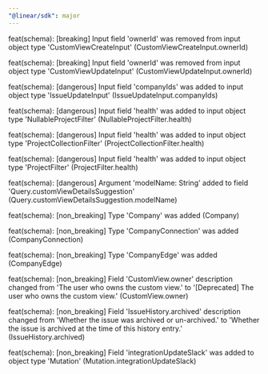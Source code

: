 ```yaml
---
"@linear/sdk": major
---
```



feat(schema): [breaking] Input field 'ownerId' was removed from input object type 'CustomViewCreateInput' (CustomViewCreateInput.ownerId)

feat(schema): [breaking] Input field 'ownerId' was removed from input object type 'CustomViewUpdateInput' (CustomViewUpdateInput.ownerId)

feat(schema): [dangerous] Input field 'companyIds' was added to input object type 'IssueUpdateInput' (IssueUpdateInput.companyIds)

feat(schema): [dangerous] Input field 'health' was added to input object type 'NullableProjectFilter' (NullableProjectFilter.health)

feat(schema): [dangerous] Input field 'health' was added to input object type 'ProjectCollectionFilter' (ProjectCollectionFilter.health)

feat(schema): [dangerous] Input field 'health' was added to input object type 'ProjectFilter' (ProjectFilter.health)

feat(schema): [dangerous] Argument 'modelName: String' added to field 'Query.customViewDetailsSuggestion' (Query.customViewDetailsSuggestion.modelName)

feat(schema): [non_breaking] Type 'Company' was added (Company)

feat(schema): [non_breaking] Type 'CompanyConnection' was added (CompanyConnection)

feat(schema): [non_breaking] Type 'CompanyEdge' was added (CompanyEdge)

feat(schema): [non_breaking] Field 'CustomView.owner' description changed from 'The user who owns the custom view.' to '[Deprecated] The user who owns the custom view.' (CustomView.owner)

feat(schema): [non_breaking] Field 'IssueHistory.archived' description changed from 'Whether the issue was archived or un-archived.' to 'Whether the issue is archived at the time of this history entry.' (IssueHistory.archived)

feat(schema): [non_breaking] Field 'integrationUpdateSlack' was added to object type 'Mutation' (Mutation.integrationUpdateSlack)